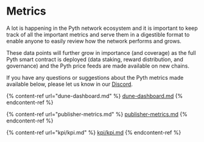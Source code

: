 # Metrics

A lot is happening in the Pyth network ecosystem and it is important to keep track of all the important metrics and serve them in a digestible format to enable anyone to easily review how the network performs and grows. 

These data points will further grow in importance (and coverage) as the full Pyth smart contract is deployed (data staking, reward distribution, and governance) and the Pyth price feeds are made available on new chains.

If you have any questions or suggestions about the Pyth metrics made available below, please let us know in our [Discord](https://discord.gg/invite/PythNetwork).

{% content-ref url="dune-dashboard.md" %}
[dune-dashboard.md](dune-dashboard.md)
{% endcontent-ref %}

{% content-ref url="publisher-metrics.md" %}
[publisher-metrics.md](publisher-metrics.md)
{% endcontent-ref %}

{% content-ref url="kpi/kpi.md" %}
[kpi/kpi.md](kpi/kpi.md)
{% endcontent-ref %}
